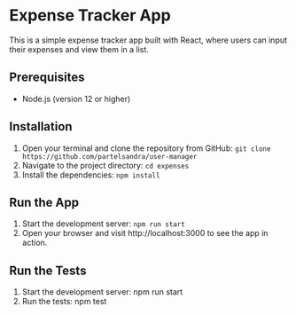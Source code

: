 # Expense Tracker App

This is a simple expense tracker app built with React, where users can input their expenses and view them in a list.

## Prerequisites

* Node.js (version 12 or higher)

## Installation

1. Open your terminal and clone the repository from GitHub: `git clone https://github.com/partelsandra/user-manager`
2. Navigate to the project directory: `cd expenses`
3. Install the dependencies: `npm install`

## Run the App

1. Start the development server: `npm run start`
2. Open your browser and visit http://localhost:3000 to see the app in action.

## Run the Tests
1. Start the development server: npm run start
2. Run the tests: npm test


